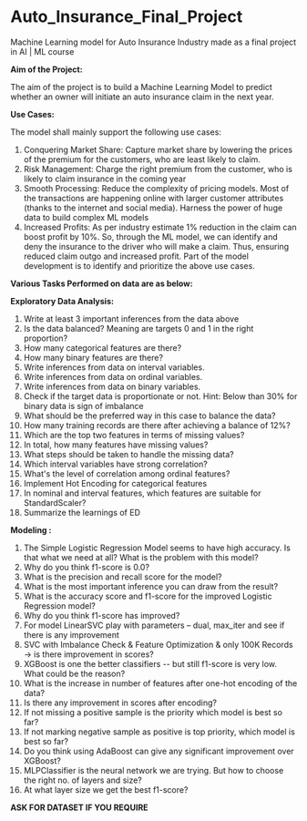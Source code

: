 # Auto_Insurance_Final_Project
Machine Learning model for Auto Insurance Industry made as a final project in AI | ML course

<b>Aim of the Project:</b>

The aim of the project is to build a Machine Learning Model to predict whether an owner will initiate an auto insurance claim in the next year.

<b>Use Cases:</b>

The model shall mainly support the following use cases:

1. Conquering Market Share: Capture market share by lowering the prices of the premium for the customers, who are least likely to claim.
2. Risk Management: Charge the right premium from the customer, who is likely to claim insurance in the coming year
3. Smooth Processing: Reduce the complexity of pricing models. Most of the transactions are happening online with larger customer attributes (thanks to the internet and social media). Harness the power of huge data to build complex ML models
4. Increased Profits: As per industry estimate 1% reduction in the claim can boost profit by 10%. So, through the ML model, we can identify and deny the insurance to the driver who will make a claim. Thus, ensuring reduced claim outgo and increased profit.
Part of the model development is to identify and prioritize the above use cases.

<b>Various Tasks Performed on data are as below:</b>

<b>Exploratory Data Analysis:</b>

1. Write at least 3 important inferences from the data above
2. Is the data balanced? Meaning are targets 0 and 1 in the right proportion?
3. How many categorical features are there?
4. How many binary features are there?
5. Write inferences from data on interval variables.
6. Write inferences from data on ordinal variables.
7. Write inferences from data on binary variables.
8. Check if the target data is proportionate or not. Hint: Below than 30% for binary data is sign of imbalance
9. What should be the preferred way in this case to balance the data?
10. How many training records are there after achieving a balance of 12%?
11. Which are the top two features in terms of missing values?
12. In total, how many features have missing values?
13. What steps should be taken to handle the missing data?
14. Which interval variables have strong correlation?
15. What's the level of correlation among ordinal features?
16. Implement Hot Encoding for categorical features
17. In nominal and interval features, which features are suitable for StandardScaler?
18. Summarize the learnings of ED

<b>Modeling :</b>

1. The Simple Logistic Regression Model seems to have high accuracy. Is that what we need at all? What is the problem with this model?
2. Why do you think f1-score is 0.0?
3. What is the precision and recall score for the model?
4. What is the most important inference you can draw from the result?
5. What is the accuracy score and f1-score for the improved Logistic Regression model?
6. Why do you think f1-score has improved?
7. For model LinearSVC play with parameters – dual, max_iter and see if there is any improvement
8. SVC with Imbalance Check & Feature Optimization & only 100K Records → is there improvement in scores?
9. XGBoost is one the better classifiers -- but still f1-score is very low. What could be the reason?
10. What is the increase in number of features after one-hot encoding of the data?
11. Is there any improvement in scores after encoding?
12. If not missing a positive sample is the priority which model is best so far?
13. If not marking negative sample as positive is top priority, which model is best so far?
14. Do you think using AdaBoost can give any significant improvement over XGBoost?
15. MLPClassifier is the neural network we are trying. But how to choose the right no. of layers and size?
16. At what layer size we get the best f1-score?

<b>ASK FOR DATASET IF YOU REQUIRE</b>
